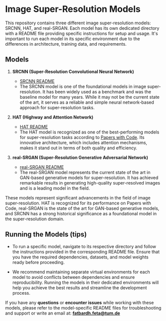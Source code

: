 # Image Super-Resolution Models

This repository contains three different image super-resolution models: SRCNN, HAT, and real-SRGAN. Each model has its own dedicated directory with a README file providing specific instructions for setup and usage. It's important to run each model in its specific environment due to the differences in architecture, training data, and requirements.

## Models



1. **SRCNN (Super-Resolution Convolutional Neural Network)**

   - [SRCNN README](./srcnn/README.md)
   - The SRCNN model is one of the foundational models in image super-resolution. It has been widely used as a benchmark and was the baseline model for many years. While it may not be the current state of the art, it serves as a reliable and simple neural network-based approach for super-resolution tasks.

2. **HAT (Highway and Attention Network)**

   - [HAT README](./hat/README.md)
   - The HAT model is recognized as one of the best-performing models for super-resolution tasks according to [Papers with Code](https://paperswithcode.com). Its innovative architecture, which includes attention mechanisms, makes it stand out in terms of both quality and efficiency.

3. **real-SRGAN (Super-Resolution Generative Adversarial Network)**

   - [real-SRGAN README](./real-esrgan/README.md)
   - The real-SRGAN model represents the current state of the art in GAN-based generative models for super-resolution. It has achieved remarkable results in generating high-quality super-resolved images and is a leading model in the field.


These models represent significant advancements in the field of image super-resolution. HAT is recognized for its performance on Papers with Code, real-SRGAN is the state of the art for GAN-based generative models, and SRCNN has a strong historical significance as a foundational model in the super-resolution domain.


## Running the Models (tips)

- To run a specific model, navigate to its respective directory and follow the instructions provided in the corresponding README file. Ensure that you have the required dependencies, datasets, and model weights ready before proceeding.

- We recommend maintaining separate virtual environments for each model to avoid conflicts between dependencies and ensure reproducibility. Running the models in their dedicated environments will help you achieve the best results and streamline the development process.


If you have any **questions** or **encounter issues** while working with these models, please refer to the model-specific README files for troubleshooting and support or write an email at: **fatbardh.feta@tum.de**


